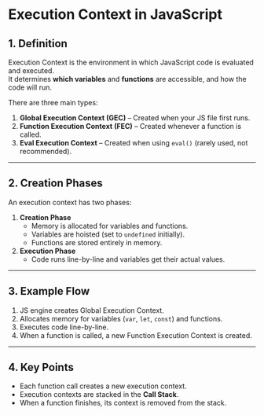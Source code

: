 # Execution Context in JavaScript

## 1. Definition
Execution Context is the environment in which JavaScript code is evaluated and executed.  
It determines **which variables** and **functions** are accessible, and how the code will run.

There are three main types:
1. **Global Execution Context (GEC)** – Created when your JS file first runs.
2. **Function Execution Context (FEC)** – Created whenever a function is called.
3. **Eval Execution Context** – Created when using `eval()` (rarely used, not recommended).

---

## 2. Creation Phases
An execution context has two phases:
1. **Creation Phase**
   - Memory is allocated for variables and functions.
   - Variables are hoisted (set to `undefined` initially).
   - Functions are stored entirely in memory.
2. **Execution Phase**
   - Code runs line-by-line and variables get their actual values.

---

## 3. Example Flow
1. JS engine creates Global Execution Context.
2. Allocates memory for variables (`var`, `let`, `const`) and functions.
3. Executes code line-by-line.
4. When a function is called, a new Function Execution Context is created.

---

## 4. Key Points
- Each function call creates a new execution context.
- Execution contexts are stacked in the **Call Stack**.
- When a function finishes, its context is removed from the stack.

